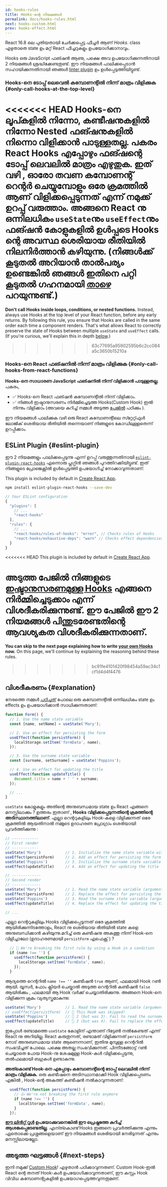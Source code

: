 ```yaml
---
id: hooks-rules
title: Hooks-ന്റെ നിയമങ്ങൾ
permalink: docs/hooks-rules.html
next: hooks-custom.html
prev: hooks-effect.html
---
```


React 16.8 ലെ പുതിയതായി ചേർക്കപ്പെട്ട ഫീച്ചർ ആണ് *Hooks*. class എഴുതാതെ state ഉം മറ്റ് React ഫീച്ചറുകളും ഉപയോഗിക്കാനാവും.

Hooks ഒരു JavaScript ഫങ്ഷൻ ആണു, പക്ഷെ അവ ഉപയോഗിക്കുന്നതിനായി 2 നിയമങ്ങൾ ശ്രദ്ധിക്കേണ്ടതുണ്ട്. ഈ നിയമങ്ങൾ പാലിക്കപ്പെടാൻ സഹായിക്കുന്നതിനായി ഞങ്ങൾ [linter plugin](https://www.npmjs.com/package/eslint-plugin-react-hooks) ഉം ഉൾപ്പെടുത്തിയിട്ടുണ്ട്.

### Hooks-നെ ടോപ്പ് ലെവെൽ കമ്പോണന്റിൽ നിന്ന് മാത്രം വിളിക്കുക {#only-call-hooks-at-the-top-level}

<<<<<<< HEAD
**Hooks-നെ ലൂപ്കളിൽ നിന്നോ, കണ്ടീഷനുകളിൽ നിന്നോ Nested ഫങ്ഷനുകളിൽ നിന്നൊ വിളിക്കാൻ പാടുള്ളതല്ല.** പകരം React Hooks എപ്പോഴും ഫങ്ഷന്റെ ടോപ്പ് ലെവലിൽ മാത്രം എഴുതുക. ഇത് വഴി , ഓരോ തവണ കമ്പോണന്റ് റെന്റര്‍ ചെയ്യുമ്പോളും ഒരേ ക്രമത്തിൽ ആണ് വിളിക്കപ്പെടുന്നത് എന്ന് നമുക്ക് ഉറപ്പ് വരുത്താം. അങ്ങനെ React നു ഒന്നിലധികം `useState`നും `useEffect`നും ഫങ്ഷൻ കോളുകളിൽ ഉൾപ്പടെ Hooks ന്റെ അവസ്ഥ ശെരിയായ രീതിയിൽ നിലനിർത്താൻ കഴിയുന്നു. (നിങ്ങൾക്ക് കൂടുതൽ അറിയാൻ താൽപര്യം ഉണ്ടെങ്കിൽ ഞങ്ങൾ ഇതിനെ പറ്റി കൂടുതൽ ഗഹനമായി  [താഴെ](#explanation) പറയുന്നുണ്ട്.)
=======
**Don't call Hooks inside loops, conditions, or nested functions.** Instead, always use Hooks at the top level of your React function, before any early returns. By following this rule, you ensure that Hooks are called in the same order each time a component renders. That's what allows React to correctly preserve the state of Hooks between multiple `useState` and `useEffect` calls. (If you're curious, we'll explain this in depth [below](#explanation).)
>>>>>>> 63c77695a95902595b6c2cc084a5c3650b15210a

### Hooks-നെ React ഫങ്ഷനിൽ നിന്ന് മാത്രം വിളിക്കുക {#only-call-hooks-from-react-functions}

**Hooks-നെ സാധാരണ JavaScript ഫങ്ഷനിൽ നിന്ന് വിളിക്കാൻ പാടുള്ളതല്ല.** പകരം,

* ✅ Hooks-നെ React ഫങ്ഷൻ കമ്പോണന്റിൽ നിന്ന് വിളിക്കാം.
* ✅ നിങ്ങൾ ഇഷ്ടാനുസരണം നിർമ്മിച്ചെടുത്ത Hooks(Custom Hook) ഇൽ നിന്നും വിളിക്കാം (അവയെ കുറിച്ച് നമ്മൾ അടുത്ത [പേജിൽ](/docs/hooks-custom.html) പഠിക്കും ).

ഈ നിയമങ്ങൾ പാലിക്കുക വഴി ഒരു React കമ്പോണന്റിലെ സ്‍റ്റേറ്റ്ഫുൾ ലോജിക് ശെരിയായ രീതിയിൽ തന്നെയാണ് നിങ്ങളുടെ കോഡിലുള്ളതെന്ന് ഉറപ്പിക്കാം.

## ESLint Plugin {#eslint-plugin}

ഈ 2 നിയമങ്ങളും പാലിക്കപ്പെടുന്നു എന്ന് ഉറപ്പ് വരുത്തുന്നതിനായി [`eslint-plugin-react-hooks`](https://www.npmjs.com/package/eslint-plugin-react-hooks) എന്നൊരു പ്ലഗ്ഗിൻ ഞങ്ങൾ പുറത്തിറക്കിയിട്ടുണ്ട്. ഇത് നിങ്ങളുടെ പ്രോജെക്റ്റിൽ ഉൾപ്പെടുത്തി ഉപയോഗിച്ച് നോക്കാവുന്നതാണ്:

This plugin is included by default in [Create React App](/docs/create-a-new-react-app.html#create-react-app).

```bash
npm install eslint-plugin-react-hooks --save-dev
```

```js
// Your ESLint configuration
{
  "plugins": [
    // ...
    "react-hooks"
  ],
  "rules": {
    // ...
    "react-hooks/rules-of-hooks": "error", // Checks rules of Hooks
    "react-hooks/exhaustive-deps": "warn" // Checks effect dependencies
  }
}
```

<<<<<<< HEAD
This plugin is included by default in [Create React App](/docs/create-a-new-react-app.html#create-react-app).

**അടുത്ത പേജിൽ നിങ്ങളുടെ [ഇഷ്ടാനുസരണമുള്ള Hooks](/docs/hooks-custom.html) എങ്ങനെ നിർമ്മിച്ചെടുക്കാം എന്ന് വിശദീകരിക്കുന്നുണ്ട്.** ഈ പേജിൽ ഈ 2 നിയമങ്ങൾ പിന്തുടരേണ്ടതിന്റെ ആവശ്യകത വിശദീകരിക്കുന്നതാണ്.
=======
**You can skip to the next page explaining how to write [your own Hooks](/docs/hooks-custom.html) now.** On this page, we'll continue by explaining the reasoning behind these rules.
>>>>>>> bc91fe4101420f98454a59ac34c1cf1d4d4f4476

## വിശദീകരണം {#explanation}


നേരത്തെ നമ്മൾ [പഠിച്ചത്](/docs/hooks-state.html#tip-using-multiple-state-variables) പോലെ ഒരു കമ്പോണന്റിൽ ഒന്നിലധികം state ഉം effects ഉം ഉപയോഗിക്കാൻ സാധിക്കുന്നതാണ്:

```js
function Form() {
  // 1. Use the name state variable
  const [name, setName] = useState('Mary');

  // 2. Use an effect for persisting the form
  useEffect(function persistForm() {
    localStorage.setItem('formData', name);
  });

  // 3. Use the surname state variable
  const [surname, setSurname] = useState('Poppins');

  // 4. Use an effect for updating the title
  useEffect(function updateTitle() {
    document.title = name + ' ' + surname;
  });

  // ...
}
```

`useState` കോളുകളും അതിന്റെ അനുബന്ധമായ state ഉം React എങ്ങനെ മനസ്സിലാക്കും ? ഉത്തരം ഇതാണ് , **Hooks വിളിക്കപ്പെടുന്നതിന്റെ ക്രമത്തിന്റെ അടിസ്ഥാനത്തിലാണ്**. എല്ലാ റെന്ററുകളിലും Hook-കളെ വിളിക്കുന്നത് ഒരേ ക്രമത്തിൽ ആയതിനാൽ നമ്മുടെ  ഉദാഹരണ പ്രോഗ്രാം ശെരിയായി പ്രവർത്തിക്കുന്നു :

```js
// ------------
// First render
// ------------
useState('Mary')           // 1. Initialize the name state variable with 'Mary'
useEffect(persistForm)     // 2. Add an effect for persisting the form
useState('Poppins')        // 3. Initialize the surname state variable with 'Poppins'
useEffect(updateTitle)     // 4. Add an effect for updating the title

// -------------
// Second render
// -------------
useState('Mary')           // 1. Read the name state variable (argument is ignored)
useEffect(persistForm)     // 2. Replace the effect for persisting the form
useState('Poppins')        // 3. Read the surname state variable (argument is ignored)
useEffect(updateTitle)     // 4. Replace the effect for updating the title

// ...
```

എല്ലാ റെന്ററുകളിലും Hooks വിളിക്കപ്പെടുന്നത് ഒരേ ക്രമത്തിൽ ആയിരിക്കുന്നിടത്തോളം, React നു ശെരിയായ രീതിയിൽ state കളെ അനുബന്ധിക്കാൻ കഴിയുന്നു.മറിച്ച് ഒരു കണ്ടീഷനു അകത്തു നിന്ന് Hook-നെ വിളിച്ചാലോ (ഉദാഹരണമായി `persistForm` എഫെക്റ്റ്  ) ?  

```js
  // 🔴 We're breaking the first rule by using a Hook in a condition
  if (name !== '') {
    useEffect(function persistForm() {
      localStorage.setItem('formData', name);
    });
  }
```

ആദ്യത്തെ റെന്ററിൽ `name !== ''` കണ്ടീഷൻ `true` ആണ്, ഫലമായി Hook റൺ ആയി. യൂസർ, ഫോം ക്ലിയർ ചെയ്താൽ അടുത്ത റെന്ററിൽ കണ്ടീഷൻ `false` ആയിരിക്കും , ഫലമായി ആ Hook വർക്ക് ചെയ്യാതിരിക്കുന്നു. അങ്ങനെ Hook-നെ വിളിക്കുന്ന ക്രമം വ്യത്യസ്തമാകുന്നു:

```js
useState('Mary')           // 1. Read the name state variable (argument is ignored)
// useEffect(persistForm)  // 🔴 This Hook was skipped!
useState('Poppins')        // 🔴 2 (but was 3). Fail to read the surname state variable
useEffect(updateTitle)     // 🔴 3 (but was 4). Fail to replace the effect
```

ഇപ്പോൾ രണ്ടാമത്തെ `useState` കോളിന് എന്താണ് റിട്ടേൺ നൽകേണ്ടത് എന്ന് React നു അറിയില്ല. React കരുതുന്നത്, രണ്ടാമത് വിളിക്കുന്നത് `persistForm` നോട് അനുബന്ധമായ state ആണെന്നാണ്, ഇതിനു മുമ്പുള്ള റെന്ററിൽ സംഭവിച്ചത് പോലെ. പക്ഷെ അതല്ല സംഭവിക്കുന്നത്. പിന്നീടങ്ങോട്ട് റൺ ചെയ്യാതെ പോയ Hook-നു ശേഷമുള്ള Hook-കൾ വിളിക്കപ്പെടുന്നു, തൽഫലമായി ബഗുകൾ ഉണ്ടാകുന്നു.

**അത്കൊണ്ട് Hook-നെ എപ്പോഴും കമ്പോണന്റിന്റെ ടോപ്പ് ലെവലിൽ നിന്ന് മാത്രം വിളിക്കുക.** ഒരു കണ്ടീഷനെ അടിസ്ഥാനമാക്കി Hook വിളിക്കപ്പെടണം എങ്കിൽ , Hook-ന്റെ അകത്ത് കണ്ടീഷൻ നൽകാവുന്നതാണ്:

```js
  useEffect(function persistForm() {
    // 👍 We're not breaking the first rule anymore
    if (name !== '') {
      localStorage.setItem('formData', name);
    }
  });
```

**[ഈ ലിൻറ്റ് റൂൾ](https://www.npmjs.com/package/eslint-plugin-react-hooks) ഉപയോക്കുവനെങ്കിൽ ഈ പ്രെഷ്നത്തേ കുറിച്ച് ആശങ്കപ്പെടേണ്ടതില്ല**. *എന്ത്കൊണ്ട്* Hooks ഇങ്ങനെ പ്രവർത്തിക്കുന്നു എന്നും ഏതൊക്കെ പ്രശ്നങ്ങളെയാണ് ഈ നിയമങ്ങൾ ശെരിയായി നേരിടുന്നത് എന്നും മനസ്സിലായല്ലോ.

## അടുത്ത ഘട്ടങ്ങൾ {#next-steps}

ഇനി നമുക്ക് [Custom Hook](/docs/hooks-custom.html)! എഴുതാൻ പഠിക്കാവുന്നതണ്. Custom Hook-ഇൽ React ന്റെ തനത് Hook-കൾ ഉപയോഗിക്കാവുന്നതാണ്, ഈ കസ്റ്റം Hook വിവിധ കമ്പോണന്റുകളിൽ ഉപയോഗപ്പെടുത്തവുന്നതുമണ്.
